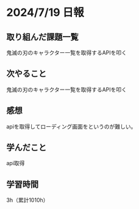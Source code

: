 # 2024/7/19 日報
## 取り組んだ課題一覧
鬼滅の刃のキャラクター一覧を取得するAPIを叩く

## 次やること
鬼滅の刃のキャラクター一覧を取得するAPIを叩く


## 感想
apiを取得してローディング画面をというのが難しい。

## 学んだこと
api取得

## 学習時間
3h（累計1010h）

